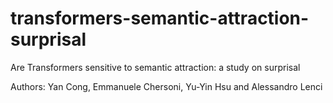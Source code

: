 # transformers-semantic-attraction-surprisal

Are Transformers sensitive to semantic attraction: a study on surprisal

Authors: Yan Cong, Emmanuele Chersoni, Yu-Yin Hsu and Alessandro Lenci

